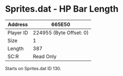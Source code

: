 
#  Sprites.dat - HP Bar Length
Address   | 665E50
----------|-------------
Player ID | 224955 (Byte Offset: 0)
Size 	  | 1
Length 	  | 387
SC:R      | Read Only

Starts on Sprites.dat ID 130.
